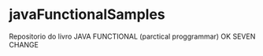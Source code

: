 # javaFunctionalSamples
Repositorio do livro JAVA FUNCTIONAL (parctical proggrammar)
OK SEVEN CHANGE
